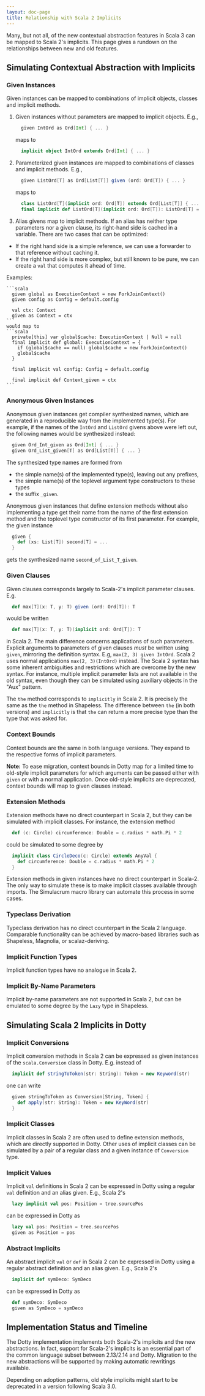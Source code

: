 ```yaml
---
layout: doc-page
title: Relationship with Scala 2 Implicits
---
```


Many, but not all, of the new contextual abstraction features in Scala 3 can be mapped to Scala 2's implicits. This page gives a rundown on the relationships between new and old features.

## Simulating Contextual Abstraction with Implicits

### Given Instances

Given instances can be mapped to combinations of implicit objects, classes and implicit methods.

 1. Given instances without parameters are mapped to implicit objects. E.g.,
    ```scala
      given IntOrd as Ord[Int] { ... }
    ```
    maps to
    ```scala
      implicit object IntOrd extends Ord[Int] { ... }
    ```
 2. Parameterized given instances are mapped to combinations of classes and implicit methods. E.g.,
    ```scala
      given ListOrd[T] as Ord[List[T]] given (ord: Ord[T]) { ... }
    ```
    maps to
    ```scala
      class ListOrd[T](implicit ord: Ord[T]) extends Ord[List[T]] { ... }
      final implicit def ListOrd[T](implicit ord: Ord[T]): ListOrd[T] = new ListOrd[T]
    ```
 3. Alias givens map to implicit methods. If an alias has neither type parameters nor a given clause, its right-hand side is cached in a variable. There are two cases that can be optimized:

  - If the right hand side is a simple reference, we can
    use a forwarder to that reference without caching it.
  - If the right hand side is more complex, but still known to be pure, we can
    create a `val` that computes it ahead of time.

 Examples:

    ```scala
      given global as ExecutionContext = new ForkJoinContext()
      given config as Config = default.config

      val ctx: Context
      given as Context = ctx
    ```
    would map to
    ```scala
      private[this] var global$cache: ExecutionContext | Null = null
      final implicit def global: ExecutionContext = {
        if (global$cache == null) global$cache = new ForkJoinContext()
        global$cache
      }

      final implicit val config: Config = default.config

      final implicit def Context_given = ctx
    ```

### Anonymous Given Instances

Anonymous given instances get compiler synthesized names, which are generated in a reproducible way from the implemented type(s). For example, if the names of the `IntOrd` and `ListOrd` givens above were left out, the following names would be synthesized instead:
```scala
  given Ord_Int_given as Ord[Int] { ... }
  given Ord_List_given[T] as Ord[List[T]] { ... }
```
The synthesized type names are formed from

 - the simple name(s) of the implemented type(s), leaving out any prefixes,
 - the simple name(s) of the toplevel argument type constructors to these types
 - the suffix `_given`.

Anonymous given instances that define extension methods without also implementing a type
get their name from the name of the first extension method and the toplevel type
constructor of its first parameter. For example, the given instance
```scala
  given {
    def (xs: List[T]) second[T] = ...
  }
```
gets the synthesized name `second_of_List_T_given`.

### Given Clauses

Given clauses corresponds largely to Scala-2's implicit parameter clauses. E.g.
```scala
  def max[T](x: T, y: T) given (ord: Ord[T]): T
```
would be written
```scala
  def max[T](x: T, y: T)(implicit ord: Ord[T]): T
```
in Scala 2. The main difference concerns applications of such parameters.
Explicit arguments to parameters of given clauses _must_ be written using `given`,
mirroring the definition syntax. E.g, `max(2, 3) given IntOrd`.
Scala 2 uses normal applications `max(2, 3)(IntOrd)` instead. The Scala 2 syntax has some inherent ambiguities and restrictions which are overcome by the new syntax. For instance, multiple implicit parameter lists are not available in the old syntax, even though they can be simulated using auxiliary objects in the "Aux" pattern.

The `the` method corresponds to `implicitly` in Scala 2.
It is precisely the same as the `the` method in Shapeless.
The difference between `the` (in both versions) and `implicitly` is
that `the` can return a more precise type than the type that was
asked for.

### Context Bounds

Context bounds are the same in both language versions. They expand to the respective forms of implicit parameters.

**Note:** To ease migration, context bounds in Dotty map for a limited time to old-style implicit parameters for which arguments can be passed either with `given` or
with a normal application. Once old-style implicits are deprecated, context bounds
will map to given clauses instead.

### Extension Methods

Extension methods have no direct counterpart in Scala 2, but they can be simulated with implicit classes. For instance, the extension method
```scala
  def (c: Circle) circumference: Double = c.radius * math.Pi * 2
```
could be simulated to some degree by
```scala
  implicit class CircleDeco(c: Circle) extends AnyVal {
    def circumference: Double = c.radius * math.Pi * 2
  }
```
Extension methods in given instances have no direct counterpart in Scala-2. The only way to simulate these is to make implicit classes available through imports. The Simulacrum macro library can automate this process in some cases.

### Typeclass Derivation

Typeclass derivation has no direct counterpart in the Scala 2 language. Comparable functionality can be achieved by macro-based libraries such as Shapeless, Magnolia, or scalaz-deriving.

### Implicit Function Types

Implicit function types have no analogue in Scala 2.

### Implicit By-Name Parameters

Implicit by-name parameters are not supported in Scala 2, but can be emulated to some degree by the `Lazy` type in Shapeless.

## Simulating Scala 2 Implicits in Dotty

### Implicit Conversions

Implicit conversion methods in Scala 2 can be expressed as given instances of the `scala.Conversion` class in Dotty. E.g. instead of
```scala
  implicit def stringToToken(str: String): Token = new Keyword(str)
```
one can write
```scala
  given stringToToken as Conversion[String, Token] {
    def apply(str: String): Token = new KeyWord(str)
  }
```

### Implicit Classes

Implicit classes in Scala 2 are often used to define extension methods, which are directly supported in Dotty. Other uses of implicit classes can be simulated by a pair of a regular class and a given instance of `Conversion` type.

### Implicit Values

Implicit `val` definitions in Scala 2 can be expressed in Dotty using a regular `val` definition and an alias given.
E.g., Scala 2's
```scala
  lazy implicit val pos: Position = tree.sourcePos
```
can be expressed in Dotty as
```scala
  lazy val pos: Position = tree.sourcePos
  given as Position = pos
```

### Abstract Implicits

An abstract implicit `val` or `def` in Scala 2 can be expressed in Dotty using a regular abstract definition and an alias given. E.g., Scala 2's
```scala
  implicit def symDeco: SymDeco
```
can be expressed in Dotty as
```scala
  def symDeco: SymDeco
  given as SymDeco = symDeco
```

## Implementation Status and Timeline

The Dotty implementation implements both Scala-2's implicits and the new abstractions. In fact, support for Scala-2's implicits is an essential part of the common language subset between 2.13/2.14 and Dotty.
Migration to the new abstractions will be supported by making automatic rewritings available.

Depending on adoption patterns, old style implicits might start to be deprecated in a version following Scala 3.0.
